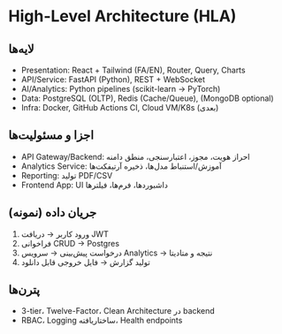 # High-Level Architecture (HLA)

## لایه‌ها
- Presentation: React + Tailwind (FA/EN), Router, Query, Charts
- API/Service: FastAPI (Python), REST + WebSocket
- AI/Analytics: Python pipelines (scikit-learn → PyTorch)
- Data: PostgreSQL (OLTP), Redis (Cache/Queue), (MongoDB optional)
- Infra: Docker, GitHub Actions CI, Cloud VM/K8s (بعدی)

## اجزا و مسئولیت‌ها
- API Gateway/Backend: احراز هویت، مجوز، اعتبارسنجی، منطق دامنه
- Analytics Service: آموزش/استنباط مدل‌ها، ذخیره آرتیفکت‌ها
- Reporting: تولید PDF/CSV
- Frontend App: UI داشبوردها، فرم‌ها، فیلترها

## جریان داده (نمونه)
1. ورود کاربر → دریافت JWT
2. فراخوانی CRUD → Postgres
3. درخواست پیش‌بینی → سرویس Analytics → نتیجه و متادیتا
4. تولید گزارش → فایل خروجی قابل دانلود

## پترن‌ها
- 3-tier، Twelve-Factor، Clean Architecture در backend
- RBAC، Logging ساختاریافته، Health endpoints
